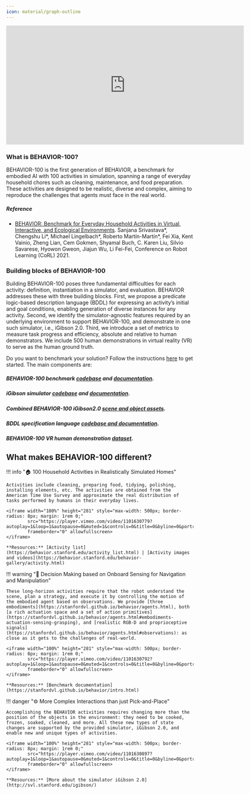 ```yaml
---
icon: material/graph-outline
---
```


<iframe 
  src="https://player.vimeo.com/video/1101627941?badge=0&autopause=0&autoplay=1&muted=1&loop=1&title=0&byline=0&portrait=0&controls=0" 
  width="640" 
  height="320" 
  frameborder="0" 
  allow="autoplay; fullscreen" 
  allowfullscreen>
</iframe>


### What is BEHAVIOR-100?

BEHAVIOR-100 is the first generation of BEHAVIOR, a benchmark for embodied AI with 100 activities in simulation, spanning a range of everyday household chores such as cleaning, maintenance, and food preparation. These activities are designed to be realistic, diverse and complex, aiming to reproduce the challenges that agents must face in the real world. 

##### Reference
- [BEHAVIOR: Benchmark for Everyday Household Activities in Virtual, Interactive, and Ecological Environments](https://arxiv.org/abs/2108.03332). Sanjana Srivastava\*, Chengshu Li\*, Michael Lingelbach\*, Roberto Martín-Martín\*, Fei Xia, Kent Vainio, Zheng Lian, Cem Gokmen, Shyamal Buch, C. Karen Liu, Silvio Savarese, Hyowon Gweon, Jiajun Wu, Li Fei-Fei, Conference on Robot Learning (CoRL) 2021.

### Building blocks of BEHAVIOR-100
Building BEHAVIOR-100 poses three fundamental difficulties for each activity: definition, instantiation in a simulator, and evaluation. BEHAVIOR addresses these with three building blocks. First, we propose a predicate logic-based description language (BDDL) for expressing an activity’s initial and goal conditions, enabling generation of diverse instances for any activity. Second, we identify the simulator-agnostic features required by an underlying environment to support BEHAVIOR-100, and demonstrate in one such simulator, i.e., iGibson 2.0. Third, we introduce a set of metrics to measure task progress and efficiency, absolute and relative to human demonstrators. We include 500 human demonstrations in virtual reality (VR) to serve as the human ground truth. 

Do you want to benchmark your solution? Follow the instructions [here](https://stanfordvl.github.io/behavior/installation.html) to get started. The main components are:

##### BEHAVIOR-100 benchmark [codebase](https://github.com/StanfordVL/behavior) and [documentation](https://stanfordvl.github.io/behavior/intro.html).
##### iGibson simulator [codebase](https://github.com/StanfordVL/iGibson) and [documentation](http://svl.stanford.edu/igibson/docs/).
##### Combined BEHAVIOR-100 iGibson2.0 [scene and object assets](https://storage.googleapis.com/gibson_scenes/behavior_data_bundle.zip).
##### BDDL specification language [codebase and documentation](https://github.com/StanfordVL/bddl).
##### BEHAVIOR-100 VR human demonstration [dataset](https://behavior.stanford.edu/vr-demos).

<!-- You will download and install the required infrastructure: [a new version of iGibson](http://svl.stanford.edu/igibson/docs/installation.html), our simulation environment for interactive tasks extended now to new object states for BEHAVIOR, the BEHAVIOR Dataset of Objects and the iGibson2.0 Dataset of Scenes (combined in our [benchmarking bundle](https://storage.googleapis.com/gibson_scenes/behavior_data_bundle.zip)), with object and house models to use the benchmark, and our [starter code](https://github.com/StanfordVL/behavior/), with examplest to train againts in the tasks.  -->

## What makes BEHAVIOR-100 different?

!!! info "🏠 100 Household Activities in Realistically Simulated Homes"
    
    Activities include cleaning, preparing food, tidying, polishing, installing elements, etc. The activities are obtained from the American Time Use Survey and approximate the real distribution of tasks performed by humans in their everyday lives.
    
    <iframe width="100%" height="281" style="max-width: 500px; border-radius: 8px; margin: 1rem 0;"
            src="https://player.vimeo.com/video/1101630779?autoplay=1&loop=1&autopause=0&muted=1&controls=0&title=0&byline=0&portrait=0&badge=0"
            frameborder="0" allowfullscreen>
    </iframe>
    
    **Resources:** [Activity list](https://behavior.stanford.edu/activity_list.html) | [Activity images and videos](https://behavior.stanford.edu/behavior-gallery/activity.html)

!!! warning "🤖 Decision Making based on Onboard Sensing for Navigation and Manipulation"
    
    These long-horizon activities require that the robot understand the scene, plan a strategy, and execute it by controlling the motion of the embodied agent based on observations. We provide [three embodiments](https://stanfordvl.github.io/behavior/agents.html), both [a rich actuation space and a set of action primitives](https://stanfordvl.github.io/behavior/agents.html#embodiments-actuation-sensing-grasping), and [realistic RGB-D and proprioceptive signals](https://stanfordvl.github.io/behavior/agents.html#observations): as close as it gets to the challenges of real-world.
    
    <iframe width="100%" height="281" style="max-width: 500px; border-radius: 8px; margin: 1rem 0;"
            src="https://player.vimeo.com/video/1101630792?autoplay=1&loop=1&autopause=0&muted=1&controls=0&title=0&byline=0&portrait=0&badge=0"
            frameborder="0" allowfullscreen>
    </iframe>
    
    **Resources:** [Benchmark documentation](https://stanfordvl.github.io/behavior/intro.html)

!!! danger "⚙️ More Complex Interactions than just Pick-and-Place"
    
    Accomplishing the BEHAVIOR activities requires changing more than the position of the objects in the environment: they need to be cooked, frozen, soaked, cleaned, and more. All these new types of state changes are supported by the provided simulator, iGibson 2.0, and enable new and unique types of activities.
    
    <iframe width="100%" height="281" style="max-width: 500px; border-radius: 8px; margin: 1rem 0;"
            src="https://player.vimeo.com/video/1101630897?autoplay=1&loop=1&autopause=0&muted=1&controls=0&title=0&byline=0&portrait=0&badge=0"
            frameborder="0" allowfullscreen>
    </iframe>
    
    **Resources:** [More about the simulator iGibson 2.0](http://svl.stanford.edu/igibson/)




